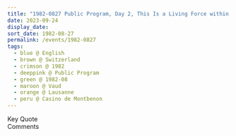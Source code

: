 ```yaml
---
title: "1982-0827 Public Program, Day 2, This Is a Living Force within You, Belvedere College (behind the Cecil Clinic nearby the Esplanade de Montbenon), Lausanne, Vaud, Switzerland"
date: 2023-09-24
display_date: 
sort_date: 1982-08-27
permalink: /events/1982-0827
tags:
  - blue @ English
  - brown @ Switzerland
  - crimson @ 1982
  - deeppink @ Public Program
  - green @ 1982-08
  - maroon @ Vaud
  - orange @ Lausanne
  - peru @ Casino de Montbenon
---
```


<wave-list>
  <list-title color="green" width="75">Key Quote</list-title>
  <list-item color="BlanchedAlmond"  width="200"></list-item>
  <list-item color="Lavender"></list-item>
  <list-item color="BlanchedAlmond"></list-item>
</wave-list>

<br>

<wave-list>
  <list-title color="green" width="75">Comments</list-title>
  <list-item color="BlanchedAlmond"  width="200"></list-item>
  <list-item color="Lavender"></list-item>
  <list-item color="BlanchedAlmond"></list-item>
</wave-list>